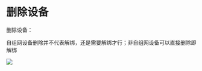 # 删除设备

删除设备：

自组网设备删除并不代表解绑，还是需要解绑才行；非自组网设备可以直接删除即解绑

![](http://open.cspugoing.com/img/help/delDevice-1.gif)